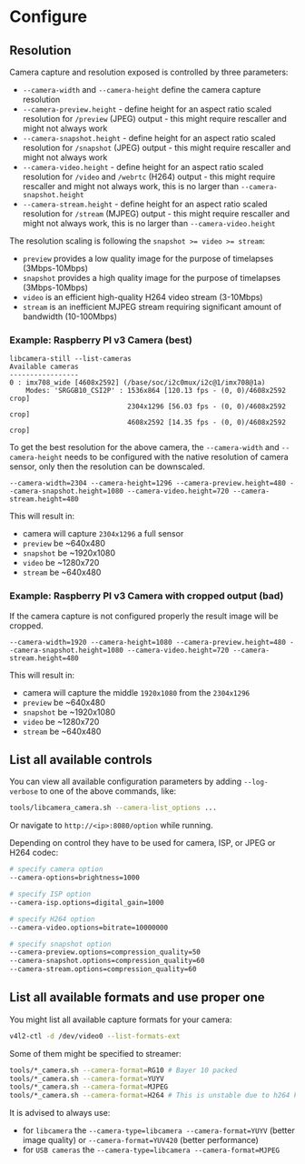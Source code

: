 # Configure

## Resolution

Camera capture and resolution exposed is controlled by three parameters:

- `--camera-width` and `--camera-height` define the camera capture resolution
- `--camera-preview.height` - define height for an aspect ratio scaled resolution for `/preview` (JPEG) output - this might require rescaller and might not always work
- `--camera-snapshot.height` - define height for an aspect ratio scaled resolution for `/snapshot` (JPEG) output - this might require rescaller and might not always work
- `--camera-video.height` - define height for an aspect ratio scaled resolution for `/video` and `/webrtc` (H264) output - this might require rescaller and might not always work, this is no larger than `--camera-snapshot.height`
- `--camera-stream.height` - define height for an aspect ratio scaled resolution for `/stream` (MJPEG) output - this might require rescaller and might not always work, this is no larger than `--camera-video.height`

The resolution scaling is following the `snapshot >= video >= stream`:

- `preview` provides a low quality image for the purpose of timelapses (3Mbps-10Mbps)
- `snapshot` provides a high quality image for the purpose of timelapses (3Mbps-10Mbps)
- `video` is an efficient high-quality H264 video stream (3-10Mbps)
- `stream` is an inefficient MJPEG stream requiring significant amount of bandwidth (10-100Mbps)

### Example: Raspberry PI v3 Camera (best)

```text
libcamera-still --list-cameras
Available cameras
-----------------
0 : imx708_wide [4608x2592] (/base/soc/i2c0mux/i2c@1/imx708@1a)
    Modes: 'SRGGB10_CSI2P' : 1536x864 [120.13 fps - (0, 0)/4608x2592 crop]
                             2304x1296 [56.03 fps - (0, 0)/4608x2592 crop]
                             4608x2592 [14.35 fps - (0, 0)/4608x2592 crop]
```

To get the best resolution for the above camera, the `--camera-width` and `--camera-height`
needs to be configured with the native resolution of camera sensor, only then the resolution
can be downscaled.

```text
--camera-width=2304 --camera-height=1296 --camera-preview.height=480 --camera-snapshot.height=1080 --camera-video.height=720 --camera-stream.height=480
```

This will result in:

- camera will capture `2304x1296` a full sensor
- `preview` be ~640x480
- `snapshot` be ~1920x1080
- `video` be ~1280x720
- `stream` be ~640x480

### Example: Raspberry PI v3 Camera with cropped output (bad)

If the camera capture is not configured properly the result image will be cropped.

```text
--camera-width=1920 --camera-height=1080 --camera-preview.height=480 --camera-snapshot.height=1080 --camera-video.height=720 --camera-stream.height=480
```

This will result in:

- camera will capture the middle `1920x1080` from the `2304x1296`
- `preview` be ~640x480
- `snapshot` be ~1920x1080
- `video` be ~1280x720
- `stream` be ~640x480

## List all available controls

You can view all available configuration parameters by adding `--log-verbose`
to one of the above commands, like:

```bash
tools/libcamera_camera.sh --camera-list_options ...
```

Or navigate to `http://<ip>:8080/option` while running.

Depending on control they have to be used for camera, ISP, or JPEG or H264 codec:

```bash
# specify camera option
--camera-options=brightness=1000

# specify ISP option
--camera-isp.options=digital_gain=1000

# specify H264 option
--camera-video.options=bitrate=10000000

# specify snapshot option
--camera-preview.options=compression_quality=50
--camera-snapshot.options=compression_quality=60
--camera-stream.options=compression_quality=60
```

## List all available formats and use proper one

You might list all available capture formats for your camera:

```bash
v4l2-ctl -d /dev/video0 --list-formats-ext
```

Some of them might be specified to streamer:

```bash
tools/*_camera.sh --camera-format=RG10 # Bayer 10 packed
tools/*_camera.sh --camera-format=YUYV
tools/*_camera.sh --camera-format=MJPEG
tools/*_camera.sh --camera-format=H264 # This is unstable due to h264 key frames support
```

It is advised to always use:

- for `libcamera` the `--camera-type=libcamera --camera-format=YUYV` (better image quality) or `--camera-format=YUV420` (better performance)
- for `USB cameras` the `--camera-type=libcamera --camera-format=MJPEG`

